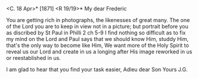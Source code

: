  <C. 18 Apr>* [1871]
 <R 19/19>*
My dear Frederic

You are getting rich in photographs, the likenesses of great many. The one of the Lord you are to keep in view not in a picture; but portrait before you as discribed by St Paul in Philli 2 ch 5-9 I find nothing so difficult as to fix my mind on the Lord and Paul says that we should know Him, studdy Him, that's the only way to become like Him, We want more of the Holy Spirit to reveal us our Lord and create in us a longing after His image reworked in us or reestablished in us.

I am glad to hear that you find your task easier, Adieu dear Son  Yours J.G.
